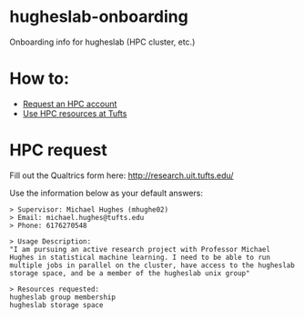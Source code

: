 # hugheslab-onboarding
Onboarding info for hugheslab (HPC cluster, etc.)

# How to:

* [Request an HPC account](#hpc-request)
* [Use HPC resources at Tufts](#hpc-quick-start)

# <a name="hpc-request"> HPC request</a>

Fill out the Qualtrics form here: <http://research.uit.tufts.edu/>

Use the information below as your default answers:

```
> Supervisor: Michael Hughes (mhughe02)
> Email: michael.hughes@tufts.edu
> Phone: 6176270548

> Usage Description:
"I am pursuing an active research project with Professor Michael Hughes in statistical machine learning. I need to be able to run multiple jobs in parallel on the cluster, have access to the hugheslab storage space, and be a member of the hugheslab unix group"

> Resources requested:
hugheslab group membership
hugheslab storage space

```

